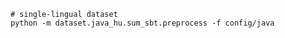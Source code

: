 ```shell script
# single-lingual dataset
python -m dataset.java_hu.sum_sbt.preprocess -f config/java
```